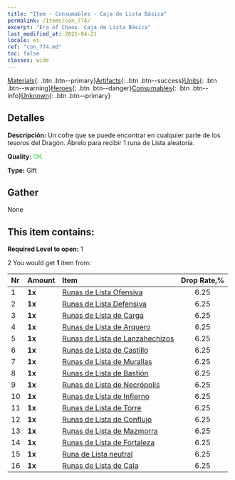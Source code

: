 ```yaml
---
title: "Item - Consumables - Caja de Lista Básica"
permalink: /Items/con_774/
excerpt: "Era of Chaos  Caja de Lista Básica"
last_modified_at: 2021-04-21
locale: es
ref: "con_774.md"
toc: false
classes: wide
---
```

 [Materials](/es/Items/){: .btn .btn--primary}[Artifacts](/es/Items/Artifacts/){: .btn .btn--success}[Units](/es/Items/Units/){: .btn .btn--warning}[Heroes](/es/Items/Heroes/){: .btn .btn--danger}[Consumables](/es/Items/Consumables/){: .btn .btn--info}[Unknown](/es/Items/Unknown/){: .btn .btn--primary}

## Detalles
 **Descripción:** Un cofre que se puede encontrar en cualquier parte de los tesoros del Dragón. Ábrelo para recibir 1 runa de Lista aleatoria.

 **Quality:** <span style="color: #32CD32">OK</span>

 **Type:** Gift

## Gather

  None

## This item contains:

 **Required Level to open:** 1

 2 You would get **1** item  from:

  | Nr | Amount |     Item    | Drop Rate,% |
  |:---|:-------|:------------|:---------:|
  | 1 |  **1x** | [Runas de Lista Ofensiva](/es/Items/con_734/) | 6.25 | 
  | 2 |  **1x** | [Runas de Lista Defensiva](/es/Items/con_739/) | 6.25 | 
  | 3 |  **1x** | [Runas de Lista de Carga](/es/Items/con_741/) | 6.25 | 
  | 4 |  **1x** | [Runas de Lista de Arquero](/es/Items/con_742/) | 6.25 | 
  | 5 |  **1x** | [Runas de Lista de Lanzahechizos](/es/Items/con_746/) | 6.25 | 
  | 6 |  **1x** | [Runas de Lista de Castillo](/es/Items/con_752/) | 6.25 | 
  | 7 |  **1x** | [Runas de Lista de Murallas](/es/Items/con_753/) | 6.25 | 
  | 8 |  **1x** | [Runas de Lista de Bastión](/es/Items/con_754/) | 6.25 | 
  | 9 |  **1x** | [Runas de Lista de Necrópolis](/es/Items/con_755/) | 6.25 | 
  | 10 |  **1x** | [Runas de Lista de Infierno](/es/Items/con_777/) | 6.25 | 
  | 11 |  **1x** | [Runas de Lista de Torre](/es/Items/con_785/) | 6.25 | 
  | 12 |  **1x** | [Runas de Lista de Conflujo](/es/Items/con_791/) | 6.25 | 
  | 13 |  **1x** | [Runas de Lista de Mazmorra](/es/Items/con_792/) | 6.25 | 
  | 14 |  **1x** | [Runas de Lista de Fortaleza](/es/Items/con_818/) | 6.25 | 
  | 15 |  **1x** | [Runa de Lista neutral](/es/Items/con_869/) | 6.25 | 
  | 16 |  **1x** | [Runas de Lista de Cala](/es/Items/con_868/) | 6.25 | 
